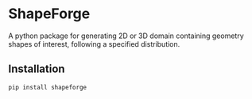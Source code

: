 # ShapeForge

A python package for generating 2D or 3D domain containing geometry shapes of interest, following a specified distribution.

## Installation

```sh
pip install shapeforge
```
